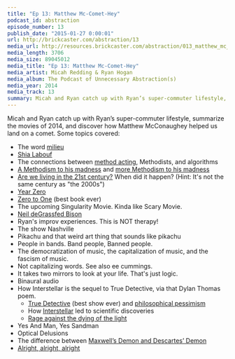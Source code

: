 ```yaml
---
title: "Ep 13: Matthew Mc-Comet-Hey"
podcast_id: abstraction
episode_number: 13
publish_date: "2015-01-27 0:00:01"
url: http://brickcaster.com/abstraction/13
media_url: http://resources.brickcaster.com/abstraction/013_matthew_mc_comet_hey.mp3
media_length: 3706
media_size: 89045012
media_title: "Ep 13: Matthew Mc-Comet-Hey"
media_artist: Micah Redding & Ryan Hogan
media_album: The Podcast of Unnecessary Abstraction(s)
media_year: 2014
media_track: 13
summary: Micah and Ryan catch up with Ryan’s super-commuter lifestyle, summarize the movies of 2014, and discover how Matthew McConaughey helped us land on a comet.
---
```


Micah and Ryan catch up with Ryan’s super-commuter lifestyle, summarize the movies of 2014, and discover how Matthew McConaughey helped us land on a comet. Some topics covered:

- The word [milieu](http://www.merriam-webster.com/dictionary/milieu)
- [Shia Labouf](https://www.youtube.com/watch?v=o0u4M6vppCI)
- The connections between [method acting](https://www.youtube.com/watch?v=EIkdr64_cCo), Methodists, and algorithms
- [A Methodism to his madness](http://www.amazon.com/gp/product/0739177907/ref=as_li_tl?ie=UTF8&camp=1789&creative=390957&creativeASIN=0739177907&linkCode=as2&tag=micahredding-20&linkId=XLWUQJHVQMM4VXM6) and [more Methodism to his madness](http://methodistmadness.tumblr.com/)
- [Are we living in the 21st century?](http://en.wikipedia.org/wiki/21st_century) When did it happen? (Hint: It's not the same century as "the 2000s")
- [Year Zero](http://en.wikipedia.org/wiki/Year_Zero_%28game%29)
- [Zero to One](http://www.amazon.com/gp/product/0804139296/ref=as_li_tl?ie=UTF8&camp=1789&creative=390957&creativeASIN=0804139296&linkCode=as2&tag=micahredding-20&linkId=W3XQLMPLPF4LY7PQ) (best book ever)
- The upcoming Singularity Movie. Kinda like Scary Movie.
- [Neil deGrassfed Bison](https://twitter.com/neilbison)
- Ryan's improv experiences. This is NOT therapy!
- The show Nashville
- Pikachu and that weird art thing that sounds like pikachu
- People in bands. Band people, Banned people.
- The democratization of music, the capitalization of music, and the fascism of music.
- Not capitalizing words. See also ee cummings.
- It takes two mirrors to look at your life. That's just logic.
- Binaural audio
- How Interstellar is the sequel to True Detective, via that Dylan Thomas poem.
  - [True Detective](http://en.wikipedia.org/wiki/True_Detective_%28TV_series%29) (best show ever) and [philosophical pessimism](http://en.wikipedia.org/wiki/Pessimism)
  - How [Interstellar](http://www.wired.com/2014/10/astrophysics-interstellar-black-hole/) led to scientific discoveries
  - [Rage against the dying of the light](https://www.youtube.com/watch?v=1mRec3VbH3w)
- Yes And Man, Yes Sandman
- Optical Delusions
- The difference between [Maxwell’s Demon and Descartes’ Demon](http://en.wikipedia.org/wiki/Demon_%28thought_experiment%29)
- [Alright, alright, alright](http://media.giphy.com/media/g5zvwUa9720pO/giphy.gif)
